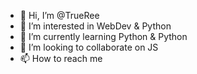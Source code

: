 - 👋 Hi, I’m @TrueRee
- 👀 I’m interested in WebDev & Python
- 🌱 I’m currently learning Python & Python
- 💞️ I’m looking to collaborate on JS
- 📫 How to reach me 

<!---
TrueRee/TrueRee is a ✨ special ✨ repository because its `README.md` (this file) appears on your GitHub profile.
You can click the Preview link to take a look at your changes.
--->
